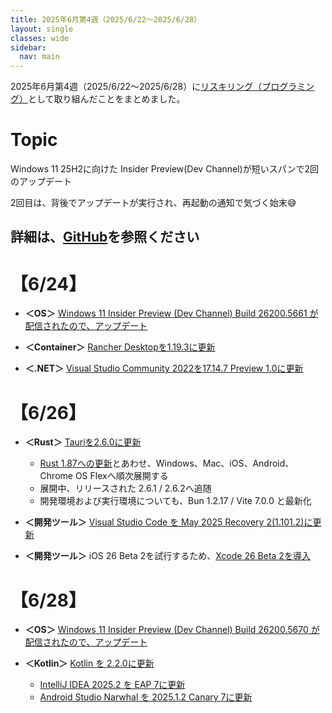 ```yaml
---
title: 2025年6月第4週（2025/6/22～2025/6/28）
layout: single
classes: wide
sidebar:
  nav: main
---
```

2025年6月第4週（2025/6/22～2025/6/28）に[リスキリング（プログラミング）](https://tatsukiyoshi.github.io/)として取り組んだことをまとめました。

# Topic
Windows 11 25H2に向けた Insider Preview(Dev Channel)が短いスパンで2回のアップデート

2回目は、背後でアップデートが実行され、再起動の通知で気づく始末😅

詳細は、[GitHub](https://tatsukiyoshi.github.io/)を参照ください
---
# 【6/24】
- **＜OS＞**  [Windows 11 Insider Preview (Dev Channel) Build 26200.5661 が配信されたので、アップデート](https://aka.ms/DevLatest)

- **＜Container＞** [Rancher Desktopを1.19.3に更新](https://rancherdesktop.io/)

- **＜.NET＞** [Visual Studio Community 2022を17.14.7 Preview 1.0に更新](https://learn.microsoft.com/en-us/visualstudio/releases/2022/release-notes-preview)

# 【6/26】
- **＜Rust＞** [Tauriを2.6.0に更新](https://tauri.studio/)
  - [Rust 1.87への更新](https://www.rust-lang.org/)とあわせ、Windows、Mac、iOS、Android、Chrome OS Flexへ順次展開する
  - 展開中、リリースされた 2.6.1 / 2.6.2へ追随
  - 開発環境および実行環境についても、Bun 1.2.17 / Vite 7.0.0 と最新化

- **＜開発ツール＞** [Visual Studio Code を May 2025 Recovery 2(1.101.2)に更新](https://code.visualstudio.com/)

- **＜開発ツール＞** iOS 26 Beta 2を試行するため、[Xcode 26 Beta 2を導入](https://developer.apple.com/jp/xcode/)

# 【6/28】
- **＜OS＞**  [Windows 11 Insider Preview (Dev Channel) Build 26200.5670 が配信されたので、アップデート](https://aka.ms/DevLatest)

- **＜Kotlin＞** [Kotlin を 2.2.0に更新](https://kotlinlang.org/docs/home.html)
  - [IntelliJ IDEA 2025.2 を EAP 7に更新](https://www.jetbrains.com/ja-jp/idea/)
  - [Android Studio Narwhal を 2025.1.2 Canary 7に更新](https://developer.android.com/studio)
